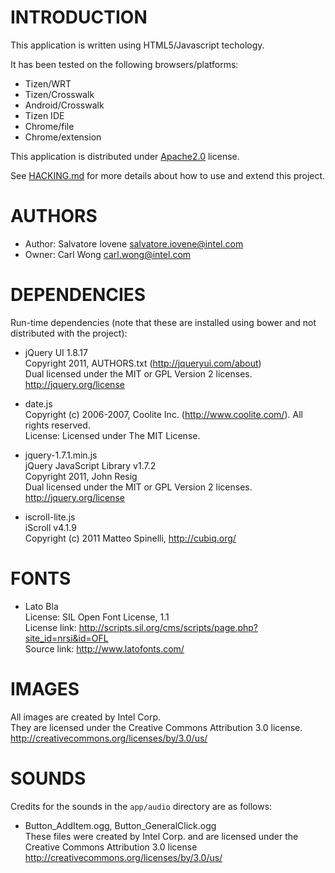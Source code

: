 # INTRODUCTION
This application is written using HTML5/Javascript techology.

It has been tested on the following browsers/platforms:
* Tizen/WRT
* Tizen/Crosswalk
* Android/Crosswalk
* Tizen IDE
* Chrome/file
* Chrome/extension

This application is distributed under [Apache2.0](http://www.apache.org/licenses/LICENSE-2.0.html) license.

See [HACKING.md](https://github.com/01org/webapps-todo-list/blob/master/HACKING.md) for more details about how to use and extend this project.

# AUTHORS
* Author: Salvatore Iovene <salvatore.iovene@intel.com>
* Owner: Carl Wong <carl.wong@intel.com>

# DEPENDENCIES
Run-time dependencies (note that these are installed using bower and not distributed with the project):

* jQuery UI 1.8.17<br/>
Copyright 2011, AUTHORS.txt (http://jqueryui.com/about)<br/>
Dual licensed under the MIT or GPL Version 2 licenses.<br/>
http://jquery.org/license

* date.js<br/>
Copyright (c) 2006-2007, Coolite Inc. (http://www.coolite.com/). All rights reserved.<br/>
License: Licensed under The MIT License.

* jquery-1.7.1.min.js<br/>
jQuery JavaScript Library v1.7.2<br/>
Copyright 2011, John Resig<br/>
Dual licensed under the MIT or GPL Version 2 licenses.<br/>
http://jquery.org/license

* iscroll-lite.js<br/>
iScroll v4.1.9<br/>
Copyright (c) 2011 Matteo Spinelli, http://cubiq.org/

# FONTS
* Lato Bla<br/>
License:  SIL Open Font License, 1.1<br/>
License link: http://scripts.sil.org/cms/scripts/page.php?site_id=nrsi&id=OFL<br/>
Source link: http://www.latofonts.com/

# IMAGES
All images are created by Intel Corp.<br/>
They are licensed under the Creative Commons Attribution 3.0 license.<br/>
http://creativecommons.org/licenses/by/3.0/us/

# SOUNDS
Credits for the sounds in the `app/audio` directory are as follows:

* Button_AddItem.ogg, Button_GeneralClick.ogg<br/>
These files were created by Intel Corp. and are licensed under the Creative Commons Attribution 3.0 license<br/>
http://creativecommons.org/licenses/by/3.0/us/
